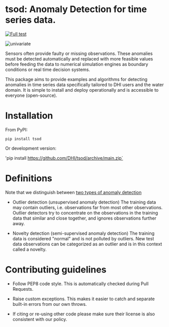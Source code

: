 # tsod: Anomaly Detection for time series data.
[![Full test](https://github.com/DHI/tsod/actions/workflows/python-app.yml/badge.svg)](https://github.com/DHI/tsod/actions/workflows/python-app.yml)

![univariate](https://raw.githubusercontent.com/DHI/tsod/main/images/anomaly.png)

Sensors often provide faulty or missing observations. These anomalies must be detected automatically and replaced with more feasible values before feeding the data to numerical simulation engines as boundary conditions or real time decision systems.

This package aims to provide examples and algorithms for detecting anomalies in time series data specifically tailored to DHI users and the water domain. It is simple to install and deploy operationally and is accessible to everyone (open-source).



# Installation
From PyPI:

`pip install tsod`

Or development version:

'pip install https://github.com/DHI/tsod/archive/main.zip`

# Definitions
Note that we distinguish between [two types of anomaly detection](https://scikit-learn.org/stable/modules/outlier_detection.html)

- Outlier detection (unsupervised anomaly detection)
The training data may contain outliers, i.e. observations far from most other observations. Outlier detectors try to concentrate on the observations in the training data that similar and close together, and ignores observations further away.

- Novelty detection (semi-supervised anomaly detection)
The training data is considered "normal" and is not polluted by outliers. New test data observations can be categorized as an outlier and is in this context called a novelty.


# Contributing guidelines
- Follow PEP8 code style. This is automatically checked during Pull Requests.

- Raise custom exceptions. This makes it easier to catch and separate built-in errors from our own throws.

- If citing or re-using other code please make sure their license is also consistent with our policy.

